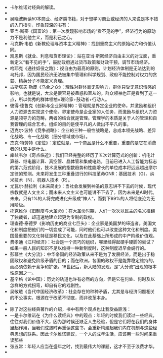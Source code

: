 - 卡尔维诺对经典的解读。
-
- 吴晓波解读50本商业、经济类书籍，对于想学习商业或经济的人来说是本不错的入门指引，印象较深的书有：
- 亚当·斯密《国富论》：第一次发现影响市场的“看不见的手”，经济行为的原动力不是利他主义，而是利己之心。
- 马克斯·韦伯《新教伦理与资本主义精神》：找到重商主义的原始动力和价值认同。
- 凯恩斯《就业、利息和货币理论》：站在亚当·斯密经济自由主义的对立面，重新定义“看不见的手”，鼓励政府通过货币政策和财政干预，调节市场经济。
- 哈耶克《通往奴役之路》：视自由为最高的原则，计划经济体制是无法达到的乌托邦，因为国民经济无法被集中管理和科学规划、政府不能控制对权力的贪婪、精英分子不能定义真理。
- 古斯塔夫·勒庞《乌合之众》：理性对群体毫无影响力，群体只受无意识情感的影响。也就是说，大众是很容易被蛊惑和盲从的。群众领袖也正是看到了这一点，所以优秀的群体领袖=理论家+鼓动者+行动人。
- 彼得·德鲁克《创新与企业家精神》：管理就是界定企业的使命，并激励和组织人力资源去实现这个使命。界定使命是企业家的人任务，而激励与组织人力资源是领导力的范畴，两者的结合就是管理。管理学的本质是关于人的管理和自我管理的综合艺术。组织的目的是使平凡的人做出不平凡的事。
- 迈克尔·波特《竞争战略》：企业的三种一般性战略是，总成本领先战略、差异化战略、专一化战略（细分领域或市场）。
- 杰克·特劳特《定位》：定位就是，一个商品是什么不重要，重要的是它在消费者的认知中是什么。
- 库兹韦尔《奇点临近》：我们已经完整的经历了五次计算范式的创新：机电计算器、继电器计算、真空管、晶体管和集成电路，目前已进入人工智能为标志的第六范式阶段，技术发展的指数趋势和性能增长的单位成本将远远超出摩尔定律的预测。未来将发生三种重叠进行的科技革命GNR：基因技术（G）、纳米技术（N）、机器人技术（R）。
- 尤瓦尔·赫拉利《未来简史》：当社会发展到神圣的意志讲不下去的时候，现代宗教就是人文主义；而未来人文主义也可能讲不下去了，因为未来是AI时代。未来，只有1%的人将完成进化升级成”神人“，而剩下99%的人将彻底沦为无用阶级。
- 托克维尔《旧制度与大革命》：在大革命时期，人们一次次以民主的名义推翻了独裁者，却迅速地建立起更为专制的政权。
- 理查德·泰德罗《影响历史的商业七巨头》：企业家是美国梦的缔造者。美国文化和制度把他们的一切变成了可能，同时他们也可以改变这种文化和制度。美国最重要的文化特征是移民文化，以及在此基础上所形成的中产阶级价值观。
- 费孝通《江村经济》：社会是一个灵巧的组织，哪里经得起硬手硬脚的尝试？如果一般人民的知识不足以维持一种新制度时，这种制度迟早会蜕行的。
- 彭慕兰《大分流》：中华帝国的经济政策从来不是为了发展经济，而是出于稳固政权和避免阶级矛盾的目的；而在欧洲，各国的政权不是能靠稳定维持的，而必须依赖于竞争和扩张。18世纪后，新大陆的发现，是”大分流“出现的根本性原因之一。
- 基辛格《论中国》：历史的轨道也许有必然的方向，但是它在何处、何时及以怎样的方式拐弯，却自有它的戏剧性。
- 吴敬琏《当代中国经济改革》：社会存在的种种矛盾，尤其是与经济问题相关的不公事实，根源在于改革不彻底，而非改革本身。
-
- 除了对这些经典著作的介绍，书中有两个观点也让我受益匪浅：
- 一是卡尔维诺在《为什么读经典》中的观点：年轻的时候我们读过一些经典，往往对我们价值不大，因为那时候还缺乏人生经验，但是它们将在我们的身体里起作用，当我们成熟时再重读这些书，会重新构建起我们内在机制与这些经典思想的联系。因此卡尔维诺建议，一个人的成年生活，应该用一些时间来重读那些
- 张五常：年轻人应当在盛年之时，找到最伟大的课题，这才不至于浪费才华。
-